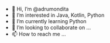 - 👋 Hi, I’m @adrumondita
- 👀 I’m interested in Java, Kotlin, Python
- 🌱 I’m currently learning Python
- 💞️ I’m looking to collaborate on ...
- 📫 How to reach me ...

<!---
adrumondita/adrumondita is a ✨ special ✨ repository because its `README.md` (this file) appears on your GitHub profile.
You can click the Preview link to take a look at your changes.
--->
